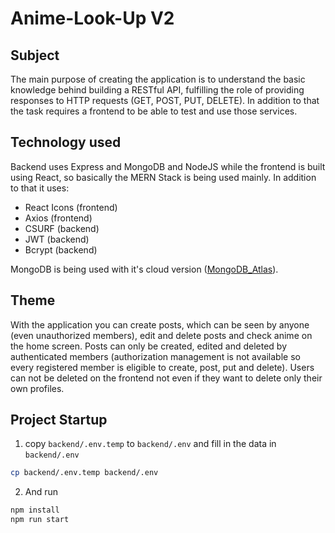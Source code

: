 # Anime-Look-Up V2

## Subject

The main purpose of creating the application is to understand the basic knowledge behind building a RESTful API, fulfilling the role of providing responses to HTTP requests (GET, POST, PUT, DELETE). In addition to that the task requires a frontend to be able to test and use those services.

## Technology used

Backend uses Express and MongoDB and NodeJS while the frontend is built using React, so basically the MERN Stack is being used mainly. In addition to that it uses:

- React Icons (frontend)
- Axios (frontend)
- CSURF (backend)
- JWT (backend)
- Bcrypt (backend)

MongoDB is being used with it's cloud version ([MongoDB_Atlas](https://cloud.mongodb.com/)).

## Theme

With the application you can create posts, which can be seen by anyone (even unauthorized members), edit and delete posts and check anime on the home screen. Posts can only be created, edited and deleted by authenticated members (authorization management is not available so every registered member is eligible to create, post, put and delete). Users can not be deleted on the frontend not even if they want to delete only their own profiles.

## Project Startup

1. copy `backend/.env.temp` to `backend/.env` and fill in the data in `backend/.env`

```bash
cp backend/.env.temp backend/.env
```

2. And run

```bash
npm install
npm run start
```
